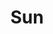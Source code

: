 ---
title: "Sun"

domain:
  grantedPower: |
    Once per day, you can perform a greater turning against undead in place of a regular turning. The greater turning is like a normal turning except that the undead creatures that would be turned are destroyed instead.
  spells: |
     1. {% spell_link endure-elements %}
     1. {% spell_link heat-metal %}
     1. {% spell_link searing-light %}
     1. {% spell_link fire-shield %}
     1. {% spell_link flame-strike %}
     1. {% spell_link fire-seeds %}
     1. {% spell_link sunbeam %}
     1. {% spell_link sunburst %}
     1. {% spell_link prismatic-sphere %}
---
